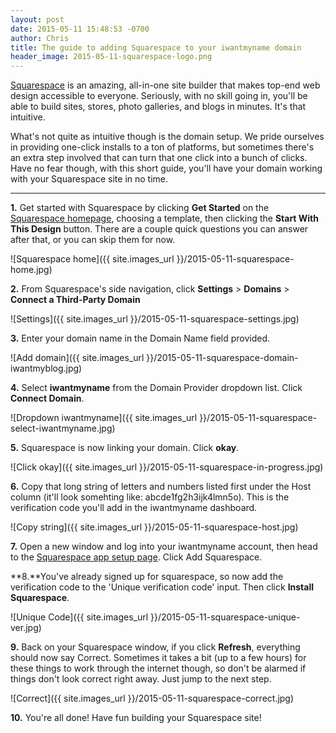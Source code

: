 ```yaml
---
layout: post
date: 2015-05-11 15:48:53 -0700
author: Chris
title: The guide to adding Squarespace to your iwantmyname domain
header_image: 2015-05-11-squarespace-logo.png
---
```


<!-- excerpt -->

[Squarespace](https://iwantmyname.com/features/applications/custom-domain-apps/websites/squarespace-build-your-website-with-own-url) is an amazing, all-in-one site builder that makes top-end web design accessible to everyone. Seriously, with no skill going in, you'll be able to build sites, stores, photo galleries, and blogs in minutes. It's that intuitive. 

What's not quite as intuitive though is the domain setup. We pride ourselves in providing one-click installs to a ton of platforms, but sometimes there's an extra step involved that can turn that one click into a bunch of clicks. Have no fear though, with this short guide, you'll have your domain working with your Squarespace site in no time. 

<!-- /excerpt -->

***

**1.** Get started with Squarespace by clicking **Get Started** on the [Squarespace homepage](http://squarespace.com), choosing a template, then clicking the **Start With This Design** button. There are a couple quick questions you can answer after that, or you can skip them for now. 

![Squarespace home]({{ site.images_url }}/2015-05-11-squarespace-home.jpg)

**2.** From Squarespace's side navigation, click **Settings** > **Domains** > **Connect a Third-Party Domain**

![Settings]({{ site.images_url }}/2015-05-11-squarespace-settings.jpg)

**3.** Enter your domain name in the Domain Name field provided.

![Add domain]({{ site.images_url }}/2015-05-11-squarespace-domain-iwantmyblog.jpg)

**4.** Select **iwantmyname** from the Domain Provider dropdown list. Click **Connect Domain**.

![Dropdown iwantmyname]({{ site.images_url }}/2015-05-11-squarespace-select-iwantmyname.jpg)

**5.** Squarespace is now linking your domain. Click **okay**. 

![Click okay]({{ site.images_url }}/2015-05-11-squarespace-in-progress.jpg)

**6.** Copy that long string of letters and numbers listed first under the Host column (it'll look somehting like: abcde1fg2h3ijk4lmn5o). This is the verification code you'll add in the iwantmyname dashboard. 

![Copy string]({{ site.images_url }}/2015-05-11-squarespace-host.jpg)

**7.** Open a new window and log into your iwantmyname account, then head to the [Squarespace app setup page](https://iwantmyname.com/dashboard/apps/setup/Squarespace/). Click Add Squarespace. 

**8.**You've already signed up for squarespace, so now add the verification code to the 'Unique verification code' input. Then click **Install Squarespace**.

![Unique Code]({{ site.images_url }}/2015-05-11-squarespace-unique-ver.jpg)

**9.** Back on your Squarespace window, if you click **Refresh**, everything should now say Correct. Sometimes it takes a bit (up to a few hours) for these things to work through the internet though, so don't be alarmed if things don't look correct right away. Just jump to the next step.

![Correct]({{ site.images_url }}/2015-05-11-squarespace-correct.jpg)

**10.** You're all done! Have fun building your Squarespace site!